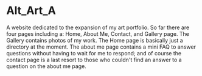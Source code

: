 # Alt_Art_A
A website dedicated to the expansion of my art portfolio. So far there are four pages including a: Home, About Me, Contact, and Gallery page. The Gallery contains photos of my work. The Home page is basically just a directory at the moment. The about me page contains a mini FAQ to answer questions without having to wait for me to respond; and of course the contact page is a last resort to those who couldn't find an answer to a question on the about me page.
